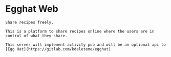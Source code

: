 # Egghat Web

    Share recipes freely.
    
    This is a platform to share recipes online where the users are in control of what they share.
    
    This server will implement activity pub and will be an optional api to [Egg Hat](https://gitlab.com/kdeleteme/egghat)
    
